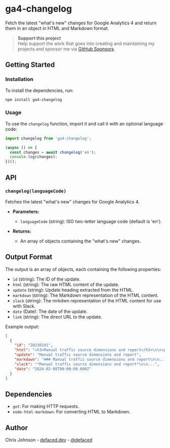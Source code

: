 # ga4-changelog

Fetch the latest "what's new" changes for Google Analytics 4 and return them in an object in HTML and Markdown format.

> **Support this project** <br/> Help support the work that goes into creating and maintaining my projects and sponsor me via [GitHub Sponsors](https://github.com/sponsors/workeffortwaste/).

## Getting Started

### Installation

To install the dependencies, run:

```sh
npm install ga4-changelog
```

### Usage

To use the `changelog` function, import it and call it with an optional language code:

```javascript
import changelog from 'ga4-changelog';

(async () => {
  const changes = await changelog('en');
  console.log(changes);
})();
```

## API

### `changelog(languageCode)`

Fetches the latest "what's new" changes for Google Analytics 4.

- **Parameters:**
  - `languageCode` (string): ISO two-letter language code (default is 'en').

- **Returns:**
  - An array of objects containing the "what's new" changes.

## Output Format

The output is an array of objects, each containing the following properties:

- `id` (string): The ID of the update.
- `html` (string): The raw HTML content of the update.
- `update` (string): Update heading extracted from the HTML.
- `markdown` (string): The Markdown representation of the HTML content.
- `slack` (string): The mrkdwn representation of the HTML content for use with Slack. 
- `date` (Date): The date of the update.
- `link` (string): The direct URL to the update.

Example output:

```json
[
  {
    "id": "20230101",
    "html": "<h3>Manual traffic source dimensions and report</h3>\n\n<p>...",
    "update": "Manual traffic source dimensions and report",
    "markdown": "### Manual traffic source dimensions and report\n\n...",
    "slack": "*Manual traffic source dimensions and report*\n\n...",
    "date": "2024-02-08T00:00:00.000Z"
  }
]
```

## Dependencies

- `got`: For making HTTP requests.
- `node-html-markdown`: For converting HTML to Markdown.

## Author

Chris Johnson - [defaced.dev](https://defaced.dev) - [@defaced](http://twitter.co.uk/defaced/)
            
